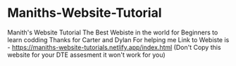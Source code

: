 # Maniths-Website-Tutorial
Manith's Website Tutorial
The Best Webiste in the world for Beginners to learn codding
Thanks for Carter and Dylan For helping me
Link to Webiste is - https://maniths-website-tutorials.netlify.app/index.html
(Don't Copy this website for your DTE assesment it won't work for you)
